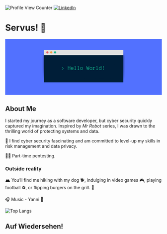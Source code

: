 ![Profile View Counter](https://komarev.com/ghpvc/?username=zacjr8)
[![Linkedln](https://img.shields.io/badge/LinkedIn-0077B5?style=flat-square&logo=linkedin&logoColor=white)](https://www.linkedin.com/in/joan-zacharia/)

# Servus! :wave:

<img src="https://raw.githubusercontent.com/zacjr8/joan-zacharia/master/resources/helloworld.png" alt="Hello world">

## About Me

I started my journey as a software developer, but cyber security quickly captured my imagination. Inspired by *Mr Robot* series, I was drawn to the thrilling world of protecting systems and data. 

🚀 I find cyber security fascinating and am committed to level-up my skills in risk management and data privacy.

🕵️‍♂️ Part-time pentesting.

### Outside reality

🏔️ You’ll find me hiking with my dog 🐕, indulging in video games 🎮, playing football ⚽, or flipping burgers on the grill. 🍔

🎧 Music - Yanni 🎹

<!-- ![Joan's GitHub stats](https://github-readme-stats.vercel.app/api?username=zacjr8&show_icons=true&theme=tokyonight) -->
![Top Langs](https://github-readme-stats.vercel.app/api/top-langs/?username=zacjr8&layout=compact&theme=tokyonight)

## Auf Wiedersehen!
